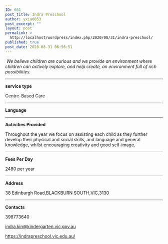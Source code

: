 ```yaml
---
ID: 661
post_title: Indra Preschool
author: yxia0053
post_excerpt: ""
layout: post
permalink: >
  http://localhost/wordpress/index.php/2020/08/31/indra-preschool/
published: true
post_date: 2020-08-31 06:56:51
---
```

<em> We believe children are curious and we provide an environment where children can actively explore, and help create, an environment full of rich possibilities.</em>

<!--more-->

<hr />

<strong>service type</strong>

Centre-Based Care

<hr />

<strong>Language</strong>



<hr />

<strong>Activities Provided</strong>

Throughout the year we focus on assisting each child as they further develop their physical and social skills, and language and general knowledge, whilst encouraging creativity and good self-image.

<hr />

<strong>Fees Per Day</strong>

2480 per year

<hr />

<strong>Address</strong>

38 Edinburgh Road,BLACKBURN SOUTH,VIC,3130

<hr />

<strong>Contacts</strong>

398773640

indra.kin@kindergarten.vic.gov.au

https://indrapreschool.vic.edu.au/